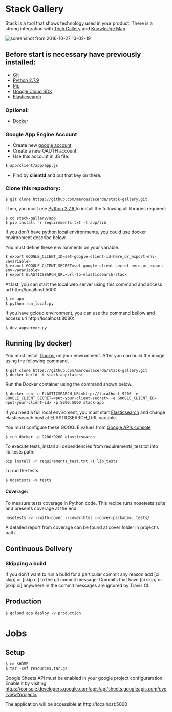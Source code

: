 # Stack Gallery

Stack is a tool that shows technology used in your product. There is a strong integration with [Tech Gallery][techgallery] and [Knowledge Map][knowledge-map]

![screenshot from 2016-10-27 13-02-19](https://cloud.githubusercontent.com/assets/6742877/19829377/e83e0b94-9dbd-11e6-84d8-cbad124c8e0f.png)

## Before start is necessary have previously installed:
- [Git][Git]
- [Python 2.7.9](https://www.python.org/)
- [Pip](https://packaging.python.org/installing/)
- [Google Cloud SDK](https://cloud.google.com/sdk/docs/quickstarts)
- [Elasticsearch][Elasticsearch]
### Optional:
- [Docker][Docker]

### Google App Engine Account
- Create new [google account](https://console.cloud.google.com/)
- Create a new OAUTH account.
- Use this account in JS file:
```
$ app/client/app/app.js
```
- Find by **clientId** and put that key on there.

### Clone this repository:
```console
$ git clone https://github.com/marcuslacerda/stack-gallery.git
```

Then, you must use [Python 2.7.9 ][Python] to install the following all libraries required:

```console
$ cd stack-gallery/app
$ pip install -r requirements.txt -t app/lib
```
If you don't have python local environments, you could use docker environment describe below.

You must define these environments on your variable.
```console
$ export GOOGLE_CLIENT_ID=set-google-client-id-here_or_export-env-vavariable>
$ export GOOGLE_CLIENT_SECRET=set-google-client-secret-here_or_export-env-vavariable>
$ export ELASTICSEARCH_URL=url-to-elasticsearch-stack
```

At last, you can start the local web server using this command and access url http://localhost:5000

```console
$ cd app
$ python run_local.py
```

If you have gcloud environment, you can use the command bellow and access url  http://localhost:8080:
```console
$ dev_appserver.py .
```

## Running (by docker)
You must install [Docker][] on your environment. After you can build the image using the following command.

```console
$ git clone https://github.com/marcuslacerda/stack-gallery.git
$ docker build -t stack-app:latest .
```

Run the Docker container using the command shown below.

```console
$ docker run -e ELASTICSEARCH_URL=http://localhost:9200 -e GOOGLE_CLIENT_SECRET=<put-your-client-secret> -e GOOGLE_CLIENT_ID=<put-your-client-id> -p 5000:5000 stack-app
```

If you need a full local enviroment, you must start [Elasticsearch] and change elasticsearch host at ELASTICSEARCH_URL variable.

You must configure these GOOGLE values from [Google APIs console]

```console
$ run docker -p 9200:9200 elasticsearch
```

To execute tests, install all dependencies from requirements_test.txt into lib_tests path:
```
pip install -r requirements_test.txt -t lib_tests
```

To run the tests
```console
$ nosetests -v tests
```
#### Coverage:

To measure tests coverage in Python code. This recipe runs nosetests suite and presents coverage at the end:
```
nosetests -v --with-cover --cover-html --cover-package=. tests/
```
A detailed report from coverage can be found at cover folder in project's path.


## Continuous Delivery

### Skipping a build
If you don’t want to run a build for a particular commit any reason add [ci skip] or [skip ci] to the git commit message.
Commits that have [ci skip] or [skip ci] anywhere in the commit messages are ignored by Travis CI.


## Production
```
$ gcloud app deploy -v production
```

# Jobs

## Setup

```
$ cd $HOME
$ tar -xvf resources.tar.gz
```



Google Sheets API must be enabled in your google project configuraration. Enable it by visiting https://console.developers.google.com/apis/api/sheets.googleapis.com/overview?project=<project-id>

The application will be accessible at http://localhost:5000

[Docker]: https://docs.docker.com/engine/installation
[Google APIs console]: https://code.google.com/apis/console
[techgallery]: https://github.com/ciandt-dev/tech-gallery
[knowledge-map]: https://docs.google.com/presentation/d/19kGlJn8RV-K60-jgcjh57NVSo5O838T98VfsrXe-Hh4/edit#slide=id.g16d5cef21f_0_262
[Git]: http://help.github.com/set-up-git-redirect
[Python]: https://www.python.org
[Pull requests]: https://help.github.com/categories/collaborating-on-projects-using-issues-and-pull-requests/
[Elasticsearch]: https://www.elastic.co/products/elasticsearch
